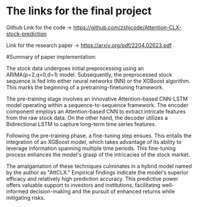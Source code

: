 # The links for the final project

Github Link for the code -> https://github.com/zshicode/Attention-CLX-stock-prediction


Link for the research paper -> https://arxiv.org/pdf/2204.02623.pdf


#Summary of paper implementation:

The stock data undergoes initial preprocessing using an ARIMA(p=2,q=0,d=1) model. Subsequently, the preprocessed stock sequence is fed into either neural networks (NN) or the XGBoost algorithm. This marks the beginning of a pretraining-finetuning framework.

The pre-training stage involves an innovative Attention-based CNN-LSTM model operating within a sequence-to-sequence framework. The encoder component employs an Attention-based CNN to extract intricate features from the raw stock data. On the other hand, the decoder utilizes a Bidirectional LSTM to capture long-term time series features.

Following the pre-training phase, a fine-tuning step ensues. This entails the integration of an XGBoost model, which takes advantage of its ability to leverage information spanning multiple time periods. This fine-tuning process enhances the model's grasp of the intricacies of the stock market.

The amalgamation of these techniques culminates in a hybrid model named by the author as "AttCLX." Empirical findings indicate the model's superior efficacy and relatively high prediction accuracy. This predictive power offers valuable support to investors and institutions, facilitating well-informed decision-making and the pursuit of enhanced returns while mitigating risks.






